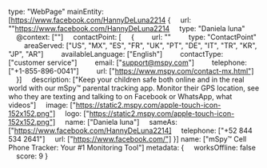 type: "WebPage"
mainEntity: [https://www.facebook.com/HannyDeLuna2214
{
    url: ""https://www.facebook.com/HannyDeLuna2214
    type: "Daniela luna"
    @context: [""]
    contactPoint: [
    {
        url: ""
        type: "ContactPoint"
        areaServed: ["US", "MX", "ES", "FR", "UK", "PT", "DE", "IT", "TR", "KR", "JP", "AR"]
        availableLanguage: ["English"]
        contactType: ["customer service"]
        email: ["support@mspy.com"]
        telephone: ["+1-855-896-0041"]
        url: ["https://www.mspy.com/contact-mx.html"]
    }]
    description: ["Keep your children safe both online and in the real world with our mSpy™ parental tracking app. Monitor their GPS location, see who they are texting and talking to on Facebook or WhatsApp, what videos"]
    image: ["https://static2.mspy.com/apple-touch-icon-152x152.png"]
    logo: ["https://static2.mspy.com/apple-touch-icon-152x152.png"]
    name: ["Daniela luna"]
    sameAs: ["https://www.facebook.com/HannyDeLuna2214]
    telephone: ["+52 844 534 2641"]
    url: ["https://www.facebook.com/"]
}]
name: ["mSpy™ Cell Phone Tracker: Your #1 Monitoring Tool"]
metadata: 
{
    worksOffline: false
    score: 9
}
